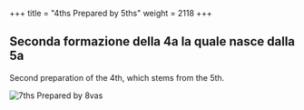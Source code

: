 +++
title = "4ths Prepared by 5ths"
weight = 2118
+++

## Seconda formazione della 4a la quale nasce dalla 5a

Second preparation of the 4th, which stems from the 5th.

![7ths Prepared by 8vas	](/img/05DurReg.jpg)

